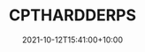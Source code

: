 ---
date: 2021-10-12T15:41:00+10:00
description: 16 7/8" x 16 7/8". OSB Plywood. ACX Plywood, Steel, Brass, Permanent Marking Stick, Enamel Paint, Cyanoacrylate.
draft: false
icon: 2021-10-12-cpthardderps.jpg
language: en
title: CPTHARDDERPS
link: https://www.instagram.com/p/CU6TEsYFTH7/

---